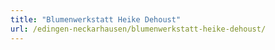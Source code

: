 ```yaml
---
title: "Blumenwerkstatt Heike Dehoust"
url: /edingen-neckarhausen/blumenwerkstatt-heike-dehoust/
---
```

